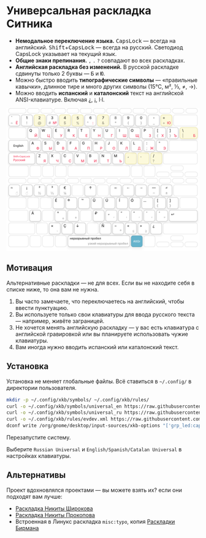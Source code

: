 # Универсальная раскладка Ситника

* **Немодальное переключение языка.** <kbd>CapsLock</kbd> — всегда
  на английский. <kbd>Shift</kbd>+<kbd>CapsLock</kbd> — всегда на русский.
  Светодиод CapsLock указывает на текущий язык.
* **Общие знаки препинания.** `,` `.` `?` совпадают во всех раскладках.
* **Английская раскладка без изменений.** В русской раскладке сдвинуты только 2 
  буквы — <kbd>Б</kbd> и <kbd>Ю</kbd>.
* Можно быстро вводить **типографические символы** — «правильные кавычки»,
  длинное тире и много других символы (15°C, м², ⅓, ≠, →).
* Можно вводить **испанский** и **каталонский** текст на английской
  ANSI-клавиатуре. Включая ¿, ¡, l·l.

<img src="./layout.png" alt="Универсальная раскладка Ситника. Буквы.">

<img src="./layout-special.png" alt="Универсальная раскладка Ситника. Специальные символы.">


## Мотивация

Альтернативные раскладки — не для всех. Если вы не находите себя в списке ниже,
то она вам не нужна.

1. Вы часто замечаете, что переключаетесь на английский,
   чтобы ввести пунктуацию.
2. Вы используете только свои клавиатуры для ввода русского текста —
   например, живёте заграницей.
3. Не хочется менять английскую раскладку — у вас есть клавиатура с английской
   гравировкой или вы планируете использовать чужие клавиатуры.
4. Вам иногда нужно вводить испанский или каталонский текст.


## Установка

Установка не меняет глобальные файлы. Всё ставиться в `~/.config/` в директории
пользователя. 

```sh
mkdir -p ~/.config/xkb/symbols/ ~/.config/xkb/rules/
curl -o ~/.config/xkb/symbols/universal_en https://raw.githubusercontent.com/ai/universal-layout/main/universal_en.xkb
curl -o ~/.config/xkb/symbols/universal_ru https://raw.githubusercontent.com/ai/universal-layout/main/universal_ru.xkb
curl -o ~/.config/xkb/rules/evdev.xml https://raw.githubusercontent.com/ai/universal-layout/main/evdev.xml
dconf write /org/gnome/desktop/input-sources/xkb-options "['grp_led:caps', 'lv3:ralt_switch', 'grp:shift_caps_switch']"
```

Перезапустите систему.

Выберите `Russian Universal` и `English/Spanish/Catalan Universal` в настройках клавиатуры.


## Альтернативы

Проект вдохновлялся проектами — вы можете взять их? если они подходят вам лучше:
* [Раскладка Никиты Широкова](https://github.com/braindefender/universal-layout)
* [Раскладка Никиты Прокопова](https://github.com/tonsky/Universal-Layout)
* Встроенная в Линукс раскладка `misc:typo`, копия [Раскладки Бирмана](https://ilyabirman.ru/typography-layout/)